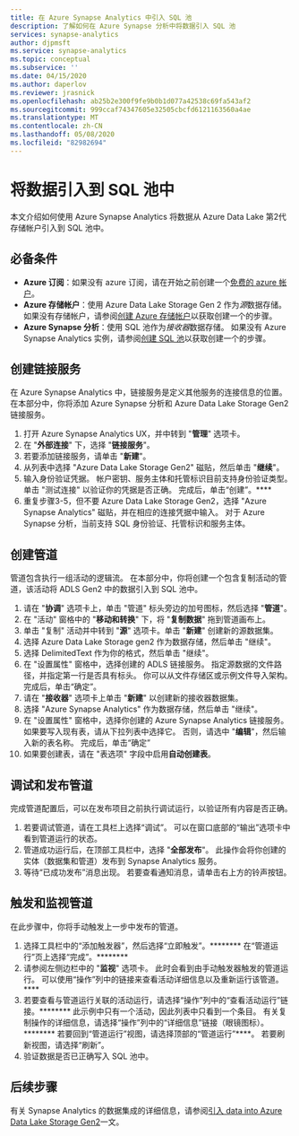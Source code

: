 ```yaml
---
title: 在 Azure Synapse Analytics 中引入 SQL 池
description: 了解如何在 Azure Synapse 分析中将数据引入 SQL 池
services: synapse-analytics
author: djpmsft
ms.service: synapse-analytics
ms.topic: conceptual
ms.subservice: ''
ms.date: 04/15/2020
ms.author: daperlov
ms.reviewer: jrasnick
ms.openlocfilehash: ab25b2e300f9fe9b0b1d077a42538c69fa543af2
ms.sourcegitcommit: 999ccaf74347605e32505cbcfd6121163560a4ae
ms.translationtype: MT
ms.contentlocale: zh-CN
ms.lasthandoff: 05/08/2020
ms.locfileid: "82982694"
---
```

# <a name="ingesting-data-into-a-sql-pool"></a>将数据引入到 SQL 池中

本文介绍如何使用 Azure Synapse Analytics 将数据从 Azure Data Lake 第2代存储帐户引入到 SQL 池中。

## <a name="prerequisites"></a>必备条件

* **Azure 订阅**：如果没有 azure 订阅，请在开始之前创建一个[免费的 azure 帐户](https://azure.microsoft.com/free/)。
* **Azure 存储帐户**：使用 Azure Data Lake Storage Gen 2 作为*源*数据存储。 如果没有存储帐户，请参阅[创建 Azure 存储帐户](../../storage/blobs/data-lake-storage-quickstart-create-account.md?toc=/azure/synapse-analytics/toc.json&bc=/azure/synapse-analytics/breadcrumb/toc.json)以获取创建一个的步骤。
* **Azure Synapse 分析**：使用 SQL 池作为*接收器*数据存储。 如果没有 Azure Synapse Analytics 实例，请参阅[创建 SQL 池](../../sql-database/sql-database-get-started-portal.md?toc=/azure/synapse-analytics/toc.json&bc=/azure/synapse-analytics/breadcrumb/toc.json)以获取创建一个的步骤。

## <a name="create-linked-services"></a>创建链接服务

在 Azure Synapse Analytics 中，链接服务是定义其他服务的连接信息的位置。 在本部分中，你将添加 Azure Synapse 分析和 Azure Data Lake Storage Gen2 链接服务。

1. 打开 Azure Synapse Analytics UX，并中转到 "**管理**" 选项卡。
1. 在 "**外部连接**" 下，选择 "**链接服务**"。
1. 若要添加链接服务，请单击 "**新建**"。
1. 从列表中选择 "Azure Data Lake Storage Gen2" 磁贴，然后单击 "**继续**"。
1. 输入身份验证凭据。 帐户密钥、服务主体和托管标识目前支持身份验证类型。 单击 "测试连接" 以验证你的凭据是否正确。 完成后，单击“创建”。****
1. 重复步骤3-5，但不要 Azure Data Lake Storage Gen2，选择 "Azure Synapse Analytics" 磁贴，并在相应的连接凭据中输入。 对于 Azure Synapse 分析，当前支持 SQL 身份验证、托管标识和服务主体。

## <a name="create-pipeline"></a>创建管道

管道包含执行一组活动的逻辑流。 在本部分中，你将创建一个包含复制活动的管道，该活动将 ADLS Gen2 中的数据引入到 SQL 池中。

1. 请在 "**协调**" 选项卡上，单击 "管道" 标头旁边的加号图标，然后选择 "**管道**"。
1. 在 "活动" 窗格中的 "**移动和转换**" 下，将 "**复制数据**" 拖到管道画布上。
1. 单击 "复制" 活动并中转到 "**源**" 选项卡。单击 "**新建**" 创建新的源数据集。
1. 选择 Azure Data Lake Storage gen2 作为数据存储，然后单击 "继续"。
1. 选择 DelimitedText 作为你的格式，然后单击 "继续"。
1. 在 "设置属性" 窗格中，选择创建的 ADLS 链接服务。 指定源数据的文件路径，并指定第一行是否具有标头。 你可以从文件存储区或示例文件导入架构。 完成后，单击“确定”。
1. 请在 "**接收器**" 选项卡上单击 "**新建**" 以创建新的接收器数据集。
1. 选择 "Azure Synapse Analytics" 作为数据存储，然后单击 "继续"。
1. 在 "设置属性" 窗格中，选择你创建的 Azure Synapse Analytics 链接服务。 如果要写入现有表，请从下拉列表中选择它。 否则，请选中 "**编辑**"，然后输入新的表名称。 完成后，单击“确定”
1. 如果要创建表，请在 "表选项" 字段中启用**自动创建表**。

## <a name="debug-and-publish-pipeline"></a>调试和发布管道

完成管道配置后，可以在发布项目之前执行调试运行，以验证所有内容是否正确。

1. 若要调试管道，请在工具栏上选择“调试”。  可以在窗口底部的“输出”选项卡中看到管道运行的状态。  
1. 管道成功运行后，在顶部工具栏中，选择 "**全部发布**"。 此操作会将你创建的实体（数据集和管道）发布到 Synapse Analytics 服务。
1. 等待“已成功发布”消息出现。  若要查看通知消息，请单击右上方的铃声按钮。 


## <a name="trigger-and-monitor-the-pipeline"></a>触发和监视管道

在此步骤中，你将手动触发上一步中发布的管道。 

1. 选择工具栏中的“添加触发器”，然后选择“立即触发”。******** 在“管道运行”页上选择“完成”。********  
1. 请参阅左侧边栏中的 "**监视**" 选项卡。 此时会看到由手动触发器触发的管道运行。 可以使用“操作”列中的链接来查看活动详细信息以及重新运行该管道。****
1. 若要查看与管道运行关联的活动运行，请选择“操作”列中的“查看活动运行”链接。******** 此示例中只有一个活动，因此列表中只看到一个条目。 有关复制操作的详细信息，请选择“操作”列中的“详细信息”链接（眼镜图标）。******** 若要回到“管道运行”视图，请选择顶部的“管道运行”****。 若要刷新视图，请选择“刷新”。 
1. 验证数据是否已正确写入 SQL 池中。


## <a name="next-steps"></a>后续步骤

有关 Synapse Analytics 的数据集成的详细信息，请参阅[引入 data into Azure Data Lake Storage Gen2](data-integration-data-lake.md)一文。

